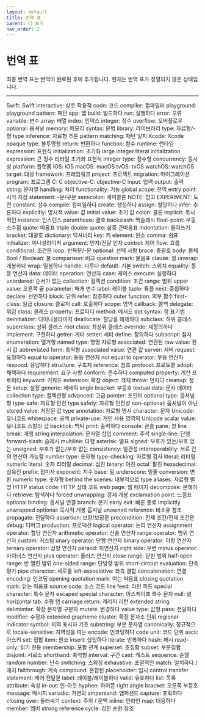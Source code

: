 ```yaml
---
layout: default
title: 번역 표
parent: 더 보기
nav_order: 2
---
```


# 번역 표

최종 번역 표는 번역이 완료된 후에 추가됩니다. 현재는 번역 표가 정렬되지 않은 상태입니다.

---

Swift: Swift
interactive: 상호 작용적
code: 코드
compiler: 컴파일러
playground: playground
pattern: 패턴
app: 앱
build: 빌드하다
run: 실행하다
error: 오류
variable: 변수
array: 배열
index: 인덱스
integer: 정수
overflow: 오버플로우
optional: 옵셔널
memory: 메모리
syntax: 문법
library: 라이브러리
type: 자료형/-형
type inference: 자료형 추론
pattern matching: 패턴 일치
Xcode: Xcode
opaque type: 불투명형
return: 반환하다
function: 함수
runtime: 런타임
expression: 표현식
initialization: 초기화
large integer literal initialization expression: 큰 정수 리터럴 초기화 표현식
integer type: 정수형
concurrency: 동시성
platform: 플랫폼
iOS: iOS
macOS: macOS
tvOS: tvOS
watchOS: watchOS
target: 대상
framework: 프레임워크
project: 프로젝트
migration: 마이그레이션
program: 프로그램
C: C
objective-C: objective-C
input: 입력
output: 출력
string: 문자열
handling: 처리
functionality: 기능
global scope: 전역
entry point: 시작 지점
statement: -문/구문
semicolon: 세미콜론
NOTE: 참고
EXPERIMENT: 도전
constant: 상수
compile: 컴파일하다
create: 생성하다
assign: 할당하다
infer: 추론하다
explicitly: 명시적
value: 값
initial value: 초기 값
colon: 콜론
implicit: 묵시적인
instance: 인스턴스
paranthesis: 괄호
backslash: 백슬래시
float-point: 부동 소수점
quote: 따옴표
triple double quote: 삼중 큰따옴표
indentation: 들여쓰기
bracket: 대괄호
dictionary: 딕셔너리
key: 키
element: 원소
comma: 쉼표
initializer: 이니셜라이저
argument: 인자/전달 인자
control: 제어
flow: 흐름
conditional: 조건문
loop: 반복문/-문
optional: 선택 사항
brace: 중괄호
body: 몸체
Bool / Boolean: 불
comparison: 비교
question mark: 물음표
clause: 절
unwrap: 개봉하다
wrap: 밀봉하다
handle: 다루다
default: 기본
switch: 스위치
equality: 동등 연산자
data: 데이터
operation: 연산자
case: 케이스
execute: 실행하다
unordered: 순서가 없는
collection: 컬렉션
condition: 조건
range: 범위
upper value: 오른쪽 끝
parameter: 매개 변수
label: 레이블
tuple: 튜플
nest: 중첩하다
declare: 선언하다
block: 단위
refer: 참조하다
outer function: 외부 함수
first-class: 일급
closure: 클로저
call: 호출하다
scope: 영역
callback: 콜백
delegate: 위임
class: 클래스
property: 프로퍼티
method: 메서드
dot syntax: 점 표기법
deinitializer: 디이니셜라이저
deallocate: 할당을 해제하다
subclass: 하위 클래스
superclass: 상위 클래스
root class: 최상위 클래스
override: 재정의하다
implement: 구현하다
getter: 게터
setter: 세터
define: 정의하다
subscript: 첨자
enumeration: 열거형
named type: 명명 자료형
associated: 연관된
raw value: 원시 값
abbreviated form: 축약형
associated value: 연관 값
server: 서버
request: 요청하다
equal to operator: 동등 연산자
not equal to operator: 부등 연산자
respond: 응답하다
structure: 구조체
reference: 참조
protocol: 프로토콜
adopt: 채택하다
requirement: 요구 사항
conform: 준수하다
computed property: 계산 프로퍼티
keyword: 키워드
extension: 확장
object: 객체
throw: 던지다
cleanup: 정돈
setup: 설정
generic: 제네릭
angle bracket: 부등호
textual data: 문자 데이터
collection type: 컬렉션형
advanced: 고급
pointer: 포인터
optional type: 옵셔널형
type-safe: 자료형 안전
type safety: 자료형 안전성
non-optional: 옵셔널이 아닌
stored value: 저장된 값
type annotation: 자료형 명시
character: 문자
Unicode: 유니코드
whitespace: 공백
private-use: 개인 사용 영역의
Unicode scalar value: 유니코드 스칼라 값
backtick: 백틱
print: 출력하다
console: 콘솔
pane: 창
line break: 개행
string interpolation: 문자열 삽입
comment: 주석
single-line: 단행
forward-slash: 슬래시
multiline: 다행
asterisk: 별표
signed: 부호가 있는/부호 있는
unsigned: 부호가 없는/부호 없는
consistency: 일관성
interoperability: 서로 간의 연산이 가능함
number type: 숫자형
type-checking: 자료형 검사
literal: 리터럴
numeric literal: 숫자 리터럴
decimal: 십진
binary: 이진
octal: 팔진
hexadecimal: 십육진
prefix: 접미사
exponent: 지수
base: 밑
underscore: 밑줄
conversion: 변환
numeric type: 숫자형
behind the scenes: 내부적으로
type aliases: 자료형 별명
HTTP status code: HTTP 상태 코드
web page: 웹 페이지
decompose: 분해하다
retrieve: 탐색하다
forced unwrapping: 강제 개봉
exclamation point: 느낌표
optional binding: 옵셔널 연결
branch: 분기
early exit: 빠른 종료
implicitly unwrapped optional: 묵시적 개봉 옵셔널
unowned reference: 비소유 참조
propagate: 전달하다
assertion: 보장/보장문
precondition: 전제 조건/전제 조건문
debug: 디버그
production: 프로덕션
logical operator: 논리 연산자
assignment operator: 할당 연산자
arithmetic operator: 산술 연산자
range operator: 범위 연산자
custom: 커스텀
unary operator: 단항 연산자
binary operator: 이항 연산자
ternary operator: 삼항 연산자 
perand: 피연산자
right side: 우변
minus operator: 마이너스 연산자
plus operator: 플러스 연산자
close range: 닫힌 범위
half-open range: 반 열린 범위
one-sided range: 단방향 범위
short-cirtcuit evaluation: 단축 평가
pipe character: 세로줄
left-associative: 좌측 결합
concatenation: 연결
encoding: 인코딩
opening quotation mark: 여는 따옴표
closing quotation mark: 닫는 따옴표
source code: 소스 코드
line feed: 라인 피드
special character: 특수 문자
escaped special character: 이스케이프 특수 문자
null: 널
horizontal tab: 수평 탭
carriage return: 캐리지 리턴
extended string delimimter: 확장 문자열 구분자
mutate: 변경하다
value type: 값형
pass: 전달하다
modifier: 수정자
extended grapheme cluster: 확장 문자소 단위
regional indicator symbol: 지역 표시자 기호
substring: 부분 문자열
canonically: 정규적으로
locale-sensitive: 지역성을 띠는
encode: 인코딩하다
code unit: 코드 단위
ascii: 아스키
set: 집합
item: 원소
insert: 삽입하다
iterate: 반복하다
hash: 해시
read-only: 읽기 전용
membership: 포함 관계
superset: 초집합
subset: 부분집합
disjoint: 서로소
shorthand: 축약형
interval: 구간
cast: 캐스트
sequence: 순열
random number: 난수
switching: 스위칭
exhaustive: 포괄적인
match: 일치하다 / 매치
fallthrough: 계속
compound: 혼합된
placeholder: 임시
control transfer statement: 제어 전달문
label: 레이블/레이블하다
valid: 유효하다
list: 목록
attribute: 속성
in-out: 인-아웃
hyphen: 하이픈
right angle bracket: 오른쪽 부등호
message: 메시지
variadic: 가변의
ampersand: 앰퍼샌드
capture: 포획하다
closing over: 둘러싸기
context: 주위 / 문맥
inline: 인라인
map: 대응하다
member: 멤버
strong reference cycle: 강한 순환 참조